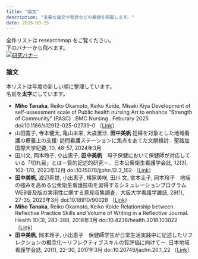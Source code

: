 ```yaml
---
title: "論文"
description: "主要な論文や発表などの業績を掲載します。"
date: 2025-09-25
---
```

  
全件リストは researchmap をご覧ください。  
下のバナーから飛べます。  
[![研究バナー](/img/project-banner.png)](https://researchmap.jp/miho_1991)  
  
### 論文  
本リストは年度の新しい順に整理しています。  
名前を**太字**にしています。  
- **Miho Tanaka**, Reiko Okamoto, Keiko Koide, Misaki Kiya Development of self-assessment scale of Public health nursing Art to enhance “Strength of Community” (PASC) . BMC Nursing . Feburary 2025 doi:10.1186/s12912-025-02739-0 〔[Link](https://bmcnurs.biomedcentral.com/articles/10.1186/s12912-025-02739-0)〕
- 山田寛子, 寺本健太, 亀山未来, 大歳里沙, **田中美帆** 妊婦を対象とした地域看護の療養上の支援: 訪問看護ステーションに焦点をあてた文献検討．聖路加国際大学紀要, 10, 48-57, 2024年3月 
- 田川文, 岡本玲子, 小出恵子, **田中美帆**　母子保健において保健師が対応している「切れ目」とは－質的記述的研究－．日本公衆衛生看護学会誌, 12(3), 162-170, 2023年12月 doi:10.15078/jjphn.12.3_162 〔[Link](https://www.jstage.jst.go.jp/article/jjphn/12/3/12_162/_article/-char/ja/)〕
- **田中美帆**, 渡辺莉世, 小出恵子, 規家美咲, 田川 文, 宮本圭子, 岡本玲子　地域の強みを高める公衆衛生看護技術を習得するシミュレーションプログラムWEB普及版の実用性に関する意見収集調査．大阪大学看護学雑誌, 29(1), 27-35, 2023年3月 doi:10.18910/90028 〔[Link](https://ir.library.osaka-u.ac.jp/repo/ouka/all/90028/)〕
- **Miho Tanaka**, Reiko Okamoto, Keiko Koide Relationship between Reflective Practice Skills and Volume of Writing in a Reflective Journal. Health 10(3), 283-288, 2018年3月 doi:10.4236/health.2018.103022 〔[Link](https://www.scirp.org/journal/paperinformation?paperid=83028)〕
- **田中美帆**, 岡本玲子, 小出恵子　保健師学生が日常生活実践中に記述したリフレクションの概念化－リフレクティブスキルの質評価に向けて－. 日本地域看護学会誌, 20(1), 22-30, 2017年3月 doi:10.20746/jachn.20.1_22 〔[Link](https://www.jstage.jst.go.jp/article/jachn/20/1/20_22/_article/-char/ja/)〕

